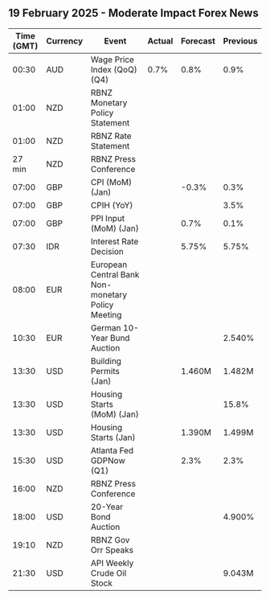## 19 February 2025 - Moderate Impact Forex News

| Time (GMT) | Currency | Event | Actual | Forecast | Previous |
|------|----------|-------|--------|----------|----------|
| 00:30 | AUD | Wage Price Index (QoQ) (Q4) | 0.7% | 0.8% | 0.9% |
| 01:00 | NZD | RBNZ Monetary Policy Statement |  |  |  |
| 01:00 | NZD | RBNZ Rate Statement |  |  |  |
| 27 min | NZD | RBNZ Press Conference |  |  |  |
| 07:00 | GBP | CPI (MoM) (Jan) |  | -0.3% | 0.3% |
| 07:00 | GBP | CPIH (YoY) |  |  | 3.5% |
| 07:00 | GBP | PPI Input (MoM) (Jan) |  | 0.7% | 0.1% |
| 07:30 | IDR | Interest Rate Decision |  | 5.75% | 5.75% |
| 08:00 | EUR | European Central Bank Non-monetary Policy Meeting |  |  |  |
| 10:30 | EUR | German 10-Year Bund Auction |  |  | 2.540% |
| 13:30 | USD | Building Permits (Jan) |  | 1.460M | 1.482M |
| 13:30 | USD | Housing Starts (MoM) (Jan) |  |  | 15.8% |
| 13:30 | USD | Housing Starts (Jan) |  | 1.390M | 1.499M |
| 15:30 | USD | Atlanta Fed GDPNow (Q1) |  | 2.3% | 2.3% |
| 16:00 | NZD | RBNZ Press Conference |  |  |  |
| 18:00 | USD | 20-Year Bond Auction |  |  | 4.900% |
| 19:10 | NZD | RBNZ Gov Orr Speaks |  |  |  |
| 21:30 | USD | API Weekly Crude Oil Stock |  |  | 9.043M |
